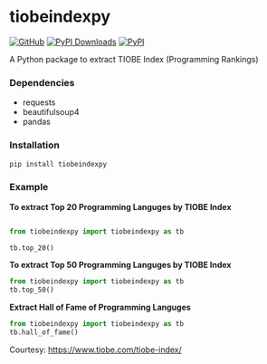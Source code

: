 # tiobeindexpy


[![GitHub](https://img.shields.io/badge/license-MIT-brightgreen.svg)](https://raw.githubusercontent.com/amrs/tiobeindexpy/master/LICENSE.txt)
[![PyPI Downloads](https://img.shields.io/pypi/dm/tiobeindexpy.svg)](https://pypi.org/project/tiobeindexpy/)
[![PyPI](https://img.shields.io/pypi/v/tiobeindexpy.svg)](https://pypi.org/project/tiobeindexpy/)

A Python package to extract TIOBE Index (Programming Rankings)

### Dependencies

+ requests
+ beautifulsoup4
+ pandas

### Installation

```python
pip install tiobeindexpy
```

### Example

**To extract Top 20 Programming Languges by TIOBE Index**

```python

from tiobeindexpy import tiobeindexpy as tb

tb.top_20()

```

**To extract Top 50 Programming Languges by TIOBE Index**

```python
from tiobeindexpy import tiobeindexpy as tb
tb.top_50()
```

**Extract Hall of Fame of Programming Languges**

```python
from tiobeindexpy import tiobeindexpy as tb
tb.hall_of_fame()
```


Courtesy: https://www.tiobe.com/tiobe-index/
